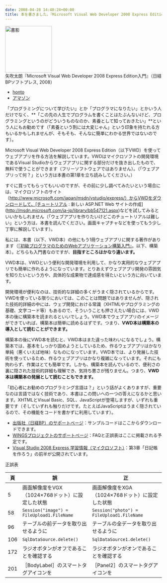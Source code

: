 ```yaml
---
date: 2008-04-28 14:40:24+00:00
title: 本を書きました。『Microsoft Visual Web Developer 2008 Express Edition入門』
---
```


<img src="https://cover.openbd.jp/9784891005849.jpg" alt="書影" style="height:150px;" /><br/>矢吹太朗『Microsoft Visual Web Developer 2008 Express Edition入門』（日経BPソフトプレス, 2008）

- [honto](https://honto.jp/isbn/978-4891005849)
- [アマゾン](https://www.amazon.co.jp/dp/489100584X)

「プログラミングについて学びたい」とか「プログラマになりたい」とかいう人だけでなく、**「この先の人生でプログラムを書くことはたぶんないけど、プログラミングというのがどういうものなのか、素養として知っておきたい」**という人にもお勧めです（「素養という割には大変じゃん」という印象を持たれる方もいるかもしれませんが、そもそも、そんなに簡単にわかる世界ではないのです）。

Microsoft Visual Web Developer 2008 Express Edition（以下VWD）を使ってウェブアプリを作る方法を解説しています。VWDはマイクロソフトの開発環境であるVisual Studioからウェブアプリに関する部分だけを抜き出したもので、無料で使うことができます（フリーソフトウェアではありません）。（「ウェブアプリって何？」という方は本書の第1章を立ち読みしてください。）

すぐに買ってもらってもいいのですが、その前に少し調べてみたいという場合には、マイクロソフトのサイト（http://www.microsoft.com/japan/msdn/vstudio/express/）からVWDをダウンロードして、[チュートリアル : 新しい ASP.NET Web サイトの作成](http://msdn.microsoft.com/ja-jp/library/bb547121.aspx)などを試してみるといいかもしれません（「ウェブアプリを作りたいけどこのチュートリアルは難しい」という方は、本書を読んでください。画面キャプチャなどを使ってもう少し丁寧に解説しています）。

私には、本書（以下、VWD本）の他にもう1冊ウェブアプリに関する著作があります（[『初級プログラマのためのWebアプリケーション構築入門』](http://www.unfindable.net/web-app-book/)。以下、構築本）。どちらも入門書なのですが、**目指すところはかなり違います。**

VWD本は、VWDという便利な開発環境を利用して、かなり実用的なウェブアプリでも簡単に作れるようになっています。とりあえずウェブアプリ開発の雰囲気を知りたいという方や、具体的な成果物で達成感を得たいという方に向いています。

開発環境が便利なのは、技術的な詳細の多くがうまく隠されているからです。VWDを使っている限りにおいては、このことは問題ではありませんが、隠された技術的詳細の中には、ウェブ開発における常識（XHTMLやプログラミングの基礎、文字コード等）もあるので、そういうことも押さえたい場合には、VWD本の後に構築本を読まれるといいでしょう。VWD本でウェブアプリのイメージができていれば、構築本は簡単に読めるはずです。つまり、**VWD本は構築本の導入として読むことができます。**

構築本の後にVWD本を読むと、VWD本はまた違った味わいになるでしょう。構築本では、基本をしっかり固めようとしているため、作るウェブアプリはかなり単純（悪くいえば地味）なものになっています。VWD本では、より発展した技術を使っているため、作るウェブアプリはかなり複雑になっています。それにも拘わらず、作業はとても簡単です。しかも、構築本を読んでいるので、便利さの裏に隠された技術的詳細も理解でき、気持ち悪さが残りません。つまり、**VWD本は構築本の発展として読むこともできます。**

「初心者にお勧めのプログラミング言語は？」という話がよくありますが、重要なのは言語ではなく技術であり、本書はこの問いへの一つの答えになるかと思います。XHTMLとVisual Basic、SQL、JavaScriptが登場しますが、いずれも重要です（そしていずれも触りだけです。たとえばJavaScriptはうまく隠されているので、その機能をコードを書かずに利用しています）。

* [出版社（日経BP）のサポートページ](https://shop.nikkeibp.co.jp/front/commodity/0000/A01700/)：サンプルコードはここからダウンロードできます。
* [WINGSプロジェクトのサポートページ](https://wings.msn.to/index.php/-/A-03/978-4-89100-584-9/)：FAQと正誤表はここに掲載される予定です。
* [Visual Studio 2008 Express 学習情報（マイクロソフト）](http://www.microsoft.com/japan/msdn/vstudio/express/book/)：第3章「日記帳を作ろう」の前半が公開されています。

正誤表

頁|誤|正
--|--|--
5|画面解像度をVGX（1024×768ドット）に設定した状態|画面解像度をXGA（1024×768ドット）に設定した状態
58|`Session("image") = FileUpload1.FileName`|`Session("photo") = FileUpload1.FileName`
96|テーブルの前データを取り出せるように|テーブルの全データを取り出せるように
106|`SqlDataSource.delete()`|`SqlDataSource1.delete()`
172|ラジオボタンがオフであることを確認する|ラジオボタンがオンであることを確認する
201|［BodyLabel］のスマートタグアイコンを|［Panel2］のスマートタグアイコンを

